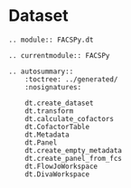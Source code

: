 # Dataset

```{eval-rst}
.. module:: FACSPy.dt
```

```{eval-rst}
.. currentmodule:: FACSPy
```

```{eval-rst}
.. autosummary::
    :toctree: ../generated/
    :nosignatures:

    dt.create_dataset
    dt.transform
    dt.calculate_cofactors
    dt.CofactorTable
    dt.Metadata
    dt.Panel
    dt.create_empty_metadata
    dt.create_panel_from_fcs
    dt.FlowJoWorkspace
    dt.DivaWorkspace
```